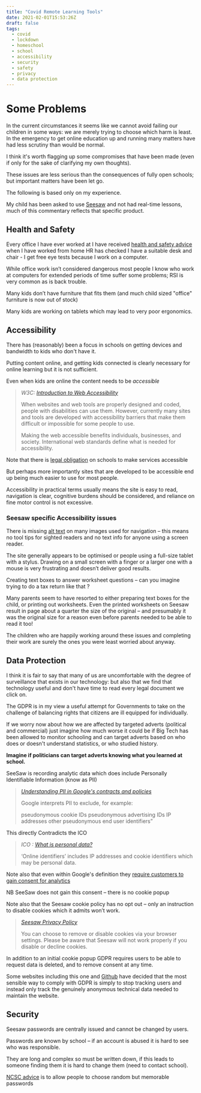 ```yaml
---
title: "Covid Remote Learning Tools"
date: 2021-02-01T15:53:26Z
draft: false
tags:
  - covid
  - lockdown
  - homeschool
  - school
  - accessibility
  - security
  - safety
  - privacy
  - data protection
---
```


# Some Problems

In the current circumstances it seems like we cannot avoid failing our children in some ways: we are merely trying to choose which harm is least. In the emergency to get online education up and running many matters have had less scrutiny than would be normal.

I think it's worth flagging up some compromises that have been made (even if only for the sake of clarifying my own thoughts).

<!--more-->

These issues are less serious than the consequences of fully open schools; but important matters have been let go.

The following is based only on my experience.

My child has been asked to use [Seesaw][1] and not had real-time lessons, much of this commentary reflects that specific product.

## Health and Safety

Every office I have ever worked at I have received [health and safety advice][2] when I have worked from home HR has checked I have a suitable desk and chair - I get free eye tests because I work on a computer.

While office work isn’t considered dangerous most people I know who work at computers for extended periods of time suffer some problems; RSI is very common as is back trouble.

Many kids don’t have furniture that fits them (and much child sized "office" furniture is now out of stock)

Many kids are working on tablets which may lead to very poor ergonomics.

## Accessibility

There has (reasonably) been a focus in schools on getting devices and bandwidth to kids who don't have it.

Putting content online, and getting kids connected is clearly necessary for online learning but it is not sufficient.

Even when kids are online the content needs to be _accessible_

> <cite>W3C: [Introduction to Web Accessibility][3]</cite>
>
> When websites and web tools are properly designed and coded, people with disabilities can use them. However, currently many sites and tools are developed with accessibility barriers that make them difficult or impossible for some people to use.
>
> Making the web accessible benefits individuals, businesses, and society. International web standards define what is needed for accessibility.

Note that there is [legal obligation][4] on schools to make services accessible

But perhaps more importantly sites that are developed to be accessible end up being much easier to use for most people.

Accessibility in practical terms usually means the site is easy to read, navigation is clear, cognitive burdens should be considered, and reliance on fine motor control is not excessive.

### Seesaw specific Accessibility issues

There is missing [alt text][5] on many images used for navigation – this means no tool tips for sighted readers and no text info for anyone using a screen reader.

The site generally appears to be optimised or people using a full-size tablet with a stylus. Drawing on a small screen with a finger or a larger one with a mouse is very frustrating and doesn’t deliver good results.

Creating text boxes to answer worksheet questions – can you imagine trying to do a tax return like that ?

Many parents seem to have resorted to either preparing text boxes for the child, or printing out worksheets. Even the printed worksheets on Seesaw result in page about a quarter the size of the original – and presumably it was the original size for a reason even before parents needed to be able to read it too!

The children who are happily working around these issues and completing their work are surely the ones you were least worried about anyway.

## Data Protection

I think it is fair to say that many of us are uncomfortable with the degree of surveillance that exists in our technology: but also that we find that technology useful and don't have time to read every legal document we click on.

The GDPR is in my view a useful attempt for Governments to take on the challenge of balancing rights that citizens are ill equipped for individually.

If we worry now about how we are affected by targeted adverts (political and commercial) just imagine how much worse it could be if Big Tech has been allowed to monitor schooling and can target adverts based on who does or doesn't understand statistics, or who studied history.

**Imagine if politicians can target adverts knowing what you learned at school.**

SeeSaw is recording analytic data which does include Personally Identifiable Information (know as PII)

> <cite>[Understanding PII in Google's contracts and policies][6]</cite>
>
> Google interprets PII to exclude, for example:
>
> pseudonymous cookie IDs
> pseudonymous advertising IDs
> IP addresses
> other pseudonymous end user identifiers”

This directly Contradicts the ICO

> <cite>ICO : [What is personal data?][7] </cite>
>
> ‘Online identifiers’ includes IP addresses and cookie identifiers which may be personal data.

Note also that even within Google's definition they [require customers to gain consent for analytics][8]

NB SeeSaw does not gain this consent – there is no cookie popup

Note also that the Seesaw cookie policy has no opt out – only an instruction to disable cookies which it admits won’t work.

> <cite>[Seesaw Privacy Policy][9]</cite>
>
> You can choose to remove or disable cookies via your browser settings. Please be aware that Seesaw will not work properly if you disable or decline cookies.

In addition to an initial cookie popup GDPR requires users to be able to request data is deleted, and to remove consent at any time.

Some websites including this one and [Github][10] have decided that the most sensible way to comply with GDPR is simply to stop tracking users and instead only track the genuinely anonymous technical data needed to maintain the website.

## Security

Seesaw passwords are centrally issued and cannot be changed by users.

Passwords are known by school – if an account is abused it is hard to see who was responsible.

They are long and complex so must be written down, if this leads to someone finding them it is hard to change them (need to contact school).

[NCSC advice][11] is to allow people to choose random but memorable passwords

[1]: https://web.seesaw.me/
[2]: https://www.hse.gov.uk/toolbox/workers/home.htm
[3]: https://www.w3.org/WAI/fundamentals/accessibility-intro/
[4]: https://www.gov.uk/government/publications/online-accessibility-regulations-campaign-supporter-pack/gds-accessibility-regulations-campaign-information-for-education#how-this-will-impact-schools-higher-education-and-further-education
[5]: https://moz.com/learn/seo/alt-text
[6]: https://support.google.com/analytics/answer/7686480?hl=en
[7]: https://ico.org.uk/for-organisations/guide-to-data-protection/guide-to-the-general-data-protection-regulation-gdpr/key-definitions/what-is-personal-data/
[8]: https://marketingplatform.google.com/about/analytics/terms/us/
[9]: https://web.seesaw.me/privacy-policy
[10]: https://github.blog/2020-12-17-no-cookie-for-you/
[11]: https://www.ncsc.gov.uk/blog-post/three-random-words-or-thinkrandom-0
